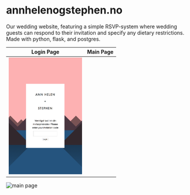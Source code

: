 # annhelenogstephen.no

Our wedding website, featuring a simple RSVP-system where wedding guests can respond to their invitation and specify any dietary restrictions. Made with python, flask, and postgres.

Login Page | Main Page
-----------|----------
<img src="https://raw.githubusercontent.com/stephenramthun/annhelenogstephen.no/master/screen1.png" alt="login page" width="200" height="auto"> | 
<img src="https://raw.githubusercontent.com/stephenramthun/annhelenogstephen.no/master/screen2.gif" alt="main page" width="200" height="auto">
